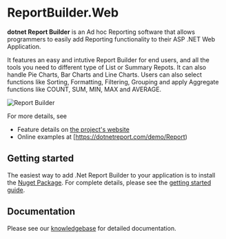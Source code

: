 # ReportBuilder.Web
**dotnet Report Builder** is an Ad hoc Reporting software that allows programmers to easily add Reporting functionality to their ASP .NET Web Application. 

It features an easy and intutive Report Builder for end users, and all the tools you need to different type of List or Summary Repots. It can also handle Pie Charts, Bar Charts and Line Charts. Users can also select functions like Sorting, Formatting, Filtering, Grouping and apply Aggregate functions like COUNT, SUM, MIN, MAX and AVERAGE.

![Report Builder](https://dotnetreport.com/wp-content/uploads/2021/12/mk-7-1024x775.png)

For more details, see

 * Feature details on [the project's website](http://www.dotnetreport.com)
 * Online examples at [https://dotnetreport.com/demo/Report)

## Getting started

The easiest way to add .Net Report Builder to your application is to install the [Nuget Package](https://www.nuget.org/packages/dotNetReport/). For complete details, please see the [getting started guide](https://dotnetreport.com/blog/getting-started-with-dotnet-report/). 

## Documentation

Please see our [knowledgebase](https://dotnetreport.com/knowledgebase/) for detailed documentation. 

